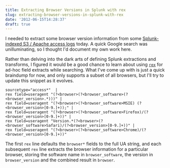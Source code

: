 ```yaml
---
title: Extracting Browser Versions in Splunk with rex
slug: extracting-browser-versions-in-splunk-with-rex
date: '2012-06-15T14:28:37'
draft: true
---
```


I needed to extract some browser version information from some [Splunk-indexed S3 / Apache access logs](http://www.reedmurphy.net/blog/post/splunking-through-amazon-s3-access-logs) today. A quick Google search was unilluminating, so I thought I'd document my own work here.

Rather than delving into the dark arts of defining Splunk extractions and transforms, I figured it would be a good chance to learn about using [`rex`](http://docs.splunk.com/Documentation/Splunk/latest/SearchReference/rex) for ad-hoc field extracts while searching. What I've come up with is just a quick braindump for now, and only supports a subset of all browsers, but I'll try to update this snippet as it evolves.

    sourcetype="access*"  | 
    rex field=useragent "(?<browser>(?<browser_software>(?<browser_version>.*)))" |
    rex field=useragent "(?<browser>(?<browser_software>MSIE) (?<browser_version>[0-9.]+));" |
    rex field=useragent "(?<browser>(?<browser_software>Firefox)/(?<browser_version>[0-9.]+))" |
    rex field=useragent "Version.*(?<browser>(?<browser_software>Safari)/(?<browser_version>[0-9.]+))" |
    rex field=useragent "(?<browser>(?<browser_software>Chrome)/(?<browser_version>[0-9.]+))"


The first `rex` line defaults the `browser*` fields to the full UA string, and each subsequent `rex` line extracts the browser information for a particular browser, storing the software name in `browser_software`, the version in `browser_version` and the combined result in `browser`.


<!--more-->

